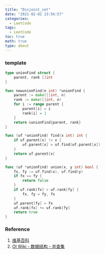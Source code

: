 ```yaml
---
title: "Disjoint_set"
date: "2021-02-02 23:56:57"
categories:
  - LeetCode
tags:
  - LeetCode
toc: true
math: true
type: about
---
```


### template

```go
type unionFind struct {
    parent, rank []int
}

func newunionFind(n int) *unionFind {
    parent := make([]int, n)
    rank := make([]int, n)
    for i := range parent {
        parent[i] = i
        rank[i] = 1
    }
    return &unionFind{parent, rank}
}

func (uf *unionFind) find(x int) int {
    if uf.parent[x] != x {
        uf.parent[x] = uf.find(uf.parent[x])
    }
    return uf.parent[x]
}

func (uf *unionFind) union(x, y int) bool {
    fx, fy := uf.find(x), uf.find(y)
    if fx == fy {
        return false
    }
    if uf.rank[fx] < uf.rank[fy] {
        fx, fy = fy, fx
    }
    uf.parent[fy] = fx
    uf.rank[fx] += uf.rank[fy]
    return true
}
```

### Reference

1. [维基百科](https://zh.wikipedia.org/wiki/%E5%B9%B6%E6%9F%A5%E9%9B%86)
2. [OI Wiki - 数据结构 - 并查集](https://oi-wiki.org/ds/dsu/#_6)